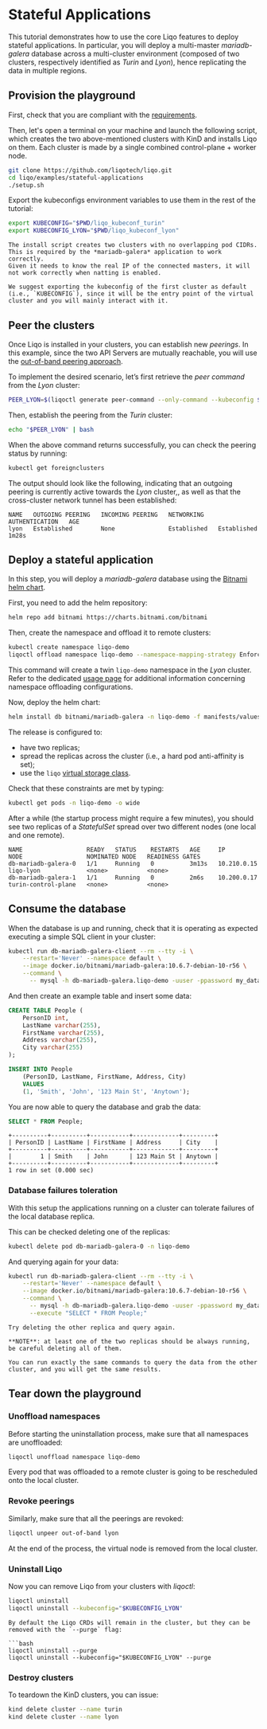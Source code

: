 # Stateful Applications

This tutorial demonstrates how to use the core Liqo features to deploy stateful applications.
In particular, you will deploy a multi-master *mariadb-galera* database across a multi-cluster environment (composed of two clusters, respectively identified as *Turin* and *Lyon*), hence replicating the data in multiple regions.

## Provision the playground

First, check that you are compliant with the [requirements](/examples/requirements.md).

Then, let's open a terminal on your machine and launch the following script, which creates the two above-mentioned clusters with KinD and installs Liqo on them.
Each cluster is made by a single combined control-plane + worker node.

```bash
git clone https://github.com/liqotech/liqo.git
cd liqo/examples/stateful-applications
./setup.sh
```

Export the kubeconfigs environment variables to use them in the rest of the tutorial:

```bash
export KUBECONFIG="$PWD/liqo_kubeconf_turin"
export KUBECONFIG_LYON="$PWD/liqo_kubeconf_lyon"
```

```{admonition} Note
The install script creates two clusters with no overlapping pod CIDRs.
This is required by the *mariadb-galera* application to work correctly.
Given it needs to know the real IP of the connected masters, it will not work correctly when natting is enabled.
```

```{admonition} Note
We suggest exporting the kubeconfig of the first cluster as default (i.e., `KUBECONFIG`), since it will be the entry point of the virtual cluster and you will mainly interact with it.
```

## Peer the clusters

Once Liqo is installed in your clusters, you can establish new *peerings*.
In this example, since the two API Servers are mutually reachable, you will use the [out-of-band peering approach](FeaturesPeeringOutOfBandControlPlane).

To implement the desired scenario, let’s first retrieve the *peer command* from the *Lyon* cluster:

```bash
PEER_LYON=$(liqoctl generate peer-command --only-command --kubeconfig $KUBECONFIG_LYON)
```

Then, establish the peering from the *Turin* cluster:

```bash
echo "$PEER_LYON" | bash
```

When the above command returns successfully, you can check the peering status by running:

```bash
kubectl get foreignclusters
```

The output should look like the following, indicating that an outgoing peering is currently active towards the *Lyon* cluster,, as well as that the cross-cluster network tunnel has been established:

```text
NAME   OUTGOING PEERING   INCOMING PEERING   NETWORKING    AUTHENTICATION   AGE
lyon   Established        None               Established   Established      1m28s
```

## Deploy a stateful application

In this step, you will deploy a *mariadb-galera* database using the [Bitnami helm chart](https://bitnami.com/stack/mariadb-galera/helm).

First, you need to add the helm repository:

```bash
helm repo add bitnami https://charts.bitnami.com/bitnami
```

Then, create the namespace and offload it to remote clusters:

```bash
kubectl create namespace liqo-demo
liqoctl offload namespace liqo-demo --namespace-mapping-strategy EnforceSameName
```

This command will create a twin `liqo-demo` namespace in the *Lyon* cluster.
Refer to the dedicated [usage page](/usage/namespace-offloading.md) for additional information concerning namespace offloading configurations.

Now, deploy the helm chart:

```bash
helm install db bitnami/mariadb-galera -n liqo-demo -f manifests/values.yaml
```

The release is configured to:

* have two replicas;
* spread the replicas across the cluster (i.e., a hard pod anti-affinity is set);
* use the `liqo` [virtual storage class](VirtualStorageClass).

Check that these constraints are met by typing:

```bash
kubectl get pods -n liqo-demo -o wide
```

After a while (the startup process might require a few minutes), you should see two replicas of a *StatefulSet* spread over two different nodes (one local and one remote).

```text
NAME                  READY   STATUS    RESTARTS   AGE     IP            NODE                  NOMINATED NODE   READINESS GATES
db-mariadb-galera-0   1/1     Running   0          3m13s   10.210.0.15   liqo-lyon             <none>           <none>
db-mariadb-galera-1   1/1     Running   0          2m6s    10.200.0.17   turin-control-plane   <none>           <none>
```

## Consume the database

When the database is up and running, check that it is operating as expected executing a simple SQL client in your cluster:

```bash
kubectl run db-mariadb-galera-client --rm --tty -i \
    --restart='Never' --namespace default \
    --image docker.io/bitnami/mariadb-galera:10.6.7-debian-10-r56 \
    --command \
      -- mysql -h db-mariadb-galera.liqo-demo -uuser -ppassword my_database
```

And then create an example table and insert some data:

```sql
CREATE TABLE People (
    PersonID int,
    LastName varchar(255),
    FirstName varchar(255),
    Address varchar(255),
    City varchar(255)
);

INSERT INTO People
    (PersonID, LastName, FirstName, Address, City)
    VALUES
    (1, 'Smith', 'John', '123 Main St', 'Anytown');
```

You are now able to query the database and grab the data:

```sql
SELECT * FROM People;
```

```text
+----------+----------+-----------+-------------+---------+
| PersonID | LastName | FirstName | Address     | City    |
+----------+----------+-----------+-------------+---------+
|        1 | Smith    | John      | 123 Main St | Anytown |
+----------+----------+-----------+-------------+---------+
1 row in set (0.000 sec)
```

### Database failures toleration

With this setup the applications running on a cluster can tolerate failures of the local database replica.

This can be checked deleting one of the replicas:

```bash
kubectl delete pod db-mariadb-galera-0 -n liqo-demo
```

And querying again for your data:

```bash
kubectl run db-mariadb-galera-client --rm --tty -i \
    --restart='Never' --namespace default \
    --image docker.io/bitnami/mariadb-galera:10.6.7-debian-10-r56 \
    --command \
      -- mysql -h db-mariadb-galera.liqo-demo -uuser -ppassword my_database \
      --execute "SELECT * FROM People;"
```

```{admonition} Pro-tip
Try deleting the other replica and query again.

**NOTE**: at least one of the two replicas should be always running, be careful deleting all of them.
```

```{admonition} Note
You can run exactly the same commands to query the data from the other cluster, and you will get the same results.
```

## Tear down the playground

### Unoffload namespaces

Before starting the uninstallation process, make sure that all namespaces are unoffloaded:

```bash
liqoctl unoffload namespace liqo-demo
```

Every pod that was offloaded to a remote cluster is going to be rescheduled onto the local cluster.

### Revoke peerings

Similarly, make sure that all the peerings are revoked:

```bash
liqoctl unpeer out-of-band lyon
```

At the end of the process, the virtual node is removed from the local cluster.

### Uninstall Liqo

Now you can remove Liqo from your clusters with *liqoctl*:

```bash
liqoctl uninstall
liqoctl uninstall --kubeconfig="$KUBECONFIG_LYON"
```

```{admonition} Purge
By default the Liqo CRDs will remain in the cluster, but they can be removed with the `--purge` flag:

```bash
liqoctl uninstall --purge
liqoctl uninstall --kubeconfig="$KUBECONFIG_LYON" --purge
```

### Destroy clusters

To teardown the KinD clusters, you can issue:

```bash
kind delete cluster --name turin
kind delete cluster --name lyon
```

